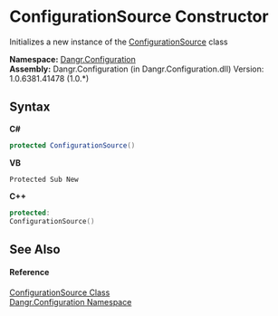 # ConfigurationSource Constructor 
 

Initializes a new instance of the <a href="T_Dangr_Configuration_ConfigurationSource">ConfigurationSource</a> class

**Namespace:**&nbsp;<a href="N_Dangr_Configuration">Dangr.Configuration</a><br />**Assembly:**&nbsp;Dangr.Configuration (in Dangr.Configuration.dll) Version: 1.0.6381.41478 (1.0.*)

## Syntax

**C#**<br />
``` C#
protected ConfigurationSource()
```

**VB**<br />
``` VB
Protected Sub New
```

**C++**<br />
``` C++
protected:
ConfigurationSource()
```


## See Also


#### Reference
<a href="T_Dangr_Configuration_ConfigurationSource">ConfigurationSource Class</a><br /><a href="N_Dangr_Configuration">Dangr.Configuration Namespace</a><br />